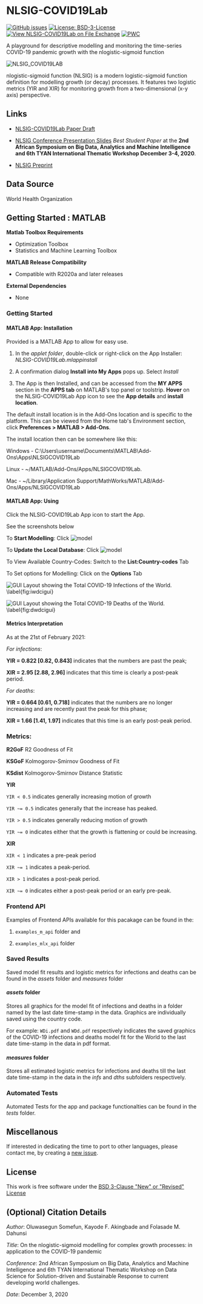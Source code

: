 # NLSIG-COVID19Lab

[![GitHub issues](https://img.shields.io/github/issues/somefunAgba/NLSIG-COVID19Lab)](https://github.com/somefunAgba/NLSIG-COVID19Lab/issues)
[![License: BSD-3-License](https://img.shields.io/badge/License-BSD%203--Clause-success.svg)](https://github.com/somefunAgba/NLSIG-COVID19Lab/blob/main/LICENSE)
[![View NLSIG-COVID19Lab on File Exchange](https://www.mathworks.com/matlabcentral/images/matlab-file-exchange.svg)](https://www.mathworks.com/matlabcentral/fileexchange/84043-nlsig_covid19lab)
[![PWC](https://img.shields.io/endpoint.svg?url=https://paperswithcode.com/badge/the-nlogistic-sigmoid-function/covid-19-modelling-on-who)](https://paperswithcode.com/sota/covid-19-modelling-on-who?p=the-nlogistic-sigmoid-function)

A playground for descriptive modelling and monitoring the time-series COVID-19 pandemic growth with the nlogistic-sigmoid function

<img alt="NLSIG_COVID19LAB" src="nlsig_avatar.png"/>

nlogistic-sigmoid function (NLSIG) is a modern logistic-sigmoid function definition for modelling growth (or decay) processes. It features two logistic metrics (YIR and XIR) for monitoring growth from a two-dimensional (x-y axis) perspective.

## Links
* [NLSIG-COVID19Lab Paper Draft](osspaper/10.21105.joss.02913.pdf)

* [NLSIG Conference Presentation Slides](nlsigcv19_confslide.pdf) *Best Student Paper* at the **2nd African Symposium on Big Data, Analytics and Machine Intelligence and 6th TYAN International Thematic Workshop December 3-4, 2020**.
 
* [NLSIG Preprint](https://arxiv.org/abs/2008.04210)

## Data Source
World Health Organization

## Getting Started : MATLAB

**Matlab Toolbox Requirements**
- Optimization Toolbox
- Statistics and Machine Learning Toolbox

**MATLAB Release Compatibility**
- Compatible with R2020a and later releases

**External Dependencies**
- None

### Getting Started

#### MATLAB App: Installation
Provided is a MATLAB App to allow for easy use. 

1. In the *applet folder*, double-click or right-click on the App Installer: *NLSIG-COVID19Lab.mlappinstall*

2. A confirmation dialog **Install into My Apps** pops up. Select *Install*

3. The App is then Installed, and can be accessed from the **MY APPS** section in the **APPS tab** on MATLAB's top panel or toolstrip.
**Hover** on the NLSIG-COVID19Lab App icon to see the **App details** and **install location**.

The default install location is in the Add-Ons location and is specific to the platform.
This can be viewed from the Home tab's Environment section, click **Preferences > MATLAB > Add-Ons**.

The install location then can be somewhere like this:

Windows - C:\Users\username\Documents\MATLAB\Add-Ons\Apps\NLSIGCOVID19Lab

Linux - ~/MATLAB/Add-Ons/Apps/NLSIGCOVID19Lab.

Mac - ~/Library/Application Support/MathWorks/MATLAB/Add-Ons/Apps/NLSIGCOVID19Lab

#### MATLAB App: Using

Click the NLSIG-COVID19Lab App icon to start the App.

See the screenshots below

To **Start Modelling**: Click ![model](osspaper/play_24.png)

To **Update the Local Database**: Click ![model](osspaper/import_24.png)

To View Available Country-Codes: Switch to the **List:Country-codes** Tab

To Set options for Modelling: Click on the **Options** Tab
 
![GUI Layout showing the Total COVID-19 Infections of the World. \label{fig:iwdcigui}](osspaper/inf_wd_ci_gui.png)

![GUI Layout showing the Total COVID-19 Deaths of the World. \label{fig:dwdcigui}](osspaper/dth_wd_ci_gui.png)

#### Metrics Interpretation
As at the 21st of February 2021:

*For infections*: 

**YIR = 0.822 [0.82, 0.843]** indicates that the numbers are past the peak; 

**XIR = 2.95 [2.88, 2.96]** indicates that this time is clearly a post-peak period. 

*For deaths*: 

**YIR = 0.664 [0.61, 0.718]** indicates that the numbers are no longer increasing and are recently past the peak for this phase; 

**XIR = 1.66 [1.41, 1.97]** indicates that this time is an early post-peak period. 

### Metrics: 

**R2GoF** R2 Goodness of Fit

**KSGoF** Kolmogorov-Smirnov Goodness of Fit 

**KSdist** Kolmogorov-Smirnov Distance Statistic

**YIR**

`YIR < 0.5` indicates generally increasing motion of growth

`YIR ~= 0.5` indicates generally that the increase has peaked. 

`YIR > 0.5` indicates generally reducing motion of growth

`YIR ~= 0` indicates either that the growth is flattening or could be increasing. 

**XIR**

`XIR < 1` indicates a pre-peak period

`XIR ~= 1` indicates a peak-period. 

`XIR > 1` indicates a post-peak period.

`XIR ~= 0` indicates either a post-peak period or an early pre-peak. 

<!-- **Toy Example**

For infections: the YIR = 0.4916 [0.4908, 0.5063] indicates that the numbers are peaking and may start to decrease soon; the XIR = 0.9843 [0.9826, 1.0146] indicates that this time is close to a peak period. 

For deaths: the YIR = 0.4584 [0.4241, 0.5079] indicates that the numbers are still increasing but may likely peak soon; the XIR = 0.9266 [0.8634, 1.0245] indicates that this time is most-likely a peak period, close to a post-peak period. -->

### Frontend API 
Examples of Frontend APIs available for this pacakage can be found in the:

1. ``examples_m_api`` folder and 

2. ``examples_mlx_api`` folder   

<!-- 	You should see:
	'view_ccode.m'

	'upd_all.m'

	'query_single.m'

	'query_batch.m'

	'query_all.m'

	First, it is recommended to start with 'query_single.m'. 
	The country code for the world here is ``WD``.

	### 'view_ccode.m'
	View all country codes.
	Example: type ``view_ccode`` in the command window.

	### 'upd_all.m'
	Update data on the COVID-19 pandemic for all country codes. This needs
	a good internet connection.
	Example: type ``upd_all`` in the command window.

	### 'query_single.m'
	Query COVID-19 pandemic for selected country code.

	### 'query_batch.m'
	Query COVID-19 pandemic for a batch of selected country codes.

	### 'query_all.m'
	Query COVID-19 pandemic for all country codes. -->

### Saved Results
Saved model fit results and logistic metrics for infections and deaths can be found in the *assets* folder and *measures* folder

#### *assets* folder
Stores all graphics for the model fit of infections and deaths in a folder named by the last date time-stamp in the data. 
Graphics are individually saved using the country code. 

For example: ``WDi.pdf`` and ``WDd.pdf`` respectively indicates the
saved graphics of the COVID-19 infections and deaths model fit for the World to the last date time-stamp in the data in pdf format.

#### *measures* folder
Stores all estimated logistic metrics for infections and deaths till 
the last date time-stamp in the data in the *infs* and *dths* 
subfolders respectively.
	
### Automated Tests
Automated Tests for the app and package functionalties can be found in the *tests* folder.
	
<!-- #### Example
 --><!-- Running 'query_single.m' with the search_code as ``WD``
gave the following model fit for the ongoing COVID-19 pandemic with respect to the last updated date of the data. -->

<!-- **WORLD COVID-19 Infections**
<p align="center">
 <img alt="WDi" src="landing/WDi.png" width=500px/>
</p>

**WORLD COVID-19 Deaths**
<p align="center">
<img alt="WDd" src="landing/WDd.png" width=500px/>
</p>

**UK COVID-19 Infections**
<p align="center">
 <img alt="USi" src="landing/GBi.png" width=500px/>
</p>

**UK COVID-19 Deaths**
<p align="center">
<img alt="USd" src="landing/GBd.png" width=500px/>
</p>


**USA COVID-19 Infections**
<p align="center">
 <img alt="USi" src="landing/USi.png" width=500px/>
</p>

**USA COVID-19 Deaths**
<p align="center">
<img alt="USd" src="landing/USd.png" width=500px/>
</p>

**CHINESE COVID-19 Infections**
<p align="center">
 <img alt="CNi" src="landing/CNi.png" width=500px/>
</p>

**CHINESE COVID-19 Deaths**
<p align="center">
<img alt="CNd" src="landing/CNd.png" width=500px/>
</p>
 -->

<!--#### Recovered-->

 
## Miscellanous
If interested in dedicating the time to port to other languages, 
please contact me, by creating a [new issue](https://github.com/somefunAgba/NLSIG-COVID19Lab/issues/new/choose).

## License
This work is free software under the [BSD 3-Clause "New" or "Revised" License](https://github.com/somefunAgba/NLSIG-COVID19Lab/blob/main/LICENSE) 

## (Optional) Citation Details
*Author*: Oluwasegun Somefun, Kayode F. Akingbade and Folasade M. Dahunsi

*Title*: On the nlogistic-sigmoid modelling for complex growth processes: in application to the COVID-19 pandemic

*Conference*: 2nd African Symposium on Big Data, Analytics and Machine Intelligence and 6th TYAN International Thematic Workshop on Data Science for Solution-driven and Sustainable Response to current developing world challenges.

*Date*: December 3, 2020

